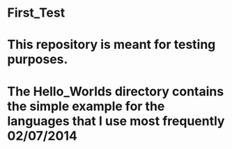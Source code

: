 # First_Test

# This repository is meant for testing purposes.
# The Hello_Worlds directory contains the simple example for the languages that I use most frequently 02/07/2014
